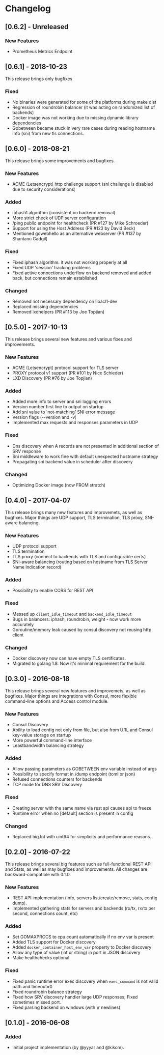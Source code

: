 # Changelog

## [0.6.2] - Unreleased

### New Features
 - Prometheus Metrics Endpoint

## [0.6.1] - 2018-10-23
This release brings only bugfixes

### Fixed
- No binaries were generated for some of the platforms during make dist
- Regression of roundrobin balancer (it was acting on randomized list of backends)
- Docker image was not working due to missing dynamic library dependencies
- Gobetween became stuck in very rare cases during reading hostname info (sni) from new tls connections.


## [0.6.0] - 2018-08-21
This release brings some improvements and bugfixes.

### New Features
- ACME (Letsencrypt) http challenge support (sni challenge is disabled due to security considerations)

### Added
- iphash1 algorithm (consistent on backend removal)
- More strict check of UDP server configuration
- /ping public endpoint for healthcheck (PR #127 by Mike Schroeder)
- Support for using the Host Address (PR #123 by David Beck)
- Mentioned gowebhello as an alternative webserver (PR #137 by Shantanu Gadgil)

### Fixed
- Fixed iphash algorithm. It was not working properly at all
- Fixed UDP 'session' tracking problems
- Fixed active connections underflow on backend removed and added back, but connections remain established

### Changed
- Removed not necessary dependency on libacl1-dev
- Replaced missing dependencies
- Removed lxdhelpers (PR #113 by Joe Topjian)


## [0.5.0] - 2017-10-13

This release brings several new features and various fixes and improvements.

### New Features
- ACME (Letsencrypt) protocol support for TLS server
- PROXY protocol v1 support (PR #101 by Nico Schieder)
- LXD Discovery (PR #76 by Joe Topjian)


### Added
- Added more info to server and sni logging errors
- Version number first line to output on startup
- Add sni value to 'not-matching' SNI error message
- Version flags (--version and -v)
- Implemented max requests and responses parameters in UDP

### Fixed
- Dns discovery when A records are not presented in additional section of SRV response
- Sni middleware to work fine with default unexpected hostname strategy
- Propagating sni backend value in scheduler after discovery

### Changed
- Optimizing Docker image (now FROM stratch)



## [0.4.0] - 2017-04-07
This release brings many new features and improvemets, as well as bugfixes.
Major things are UDP support, TLS termination, TLS proxy, SNI-aware balancing.

### New Features
- UDP protocol support
- TLS termination
- TLS proxy (connect to backends with TLS and configurable certs)
- SNI-aware balancing (routing based on hostname from TLS Server Name Indication record)

### Added
- Possibility to enable CORS for REST API

### Fixed
- Messed up `client_idle_timeout` and `backend_idle_timeout`
- Bugs in balancers: iphash, roundrobin, weight - now work more accurately
- Goroutine/memory leak caused by consul discovery not reusing http client

### Changed
- Docker discovery now can have empty TLS certificates.
- Migrated to golang 1.8. Now it's minimal requirement for the build.



## [0.3.0] - 2016-08-18
This release brings several new features and improvemets, as well as bugfixes. Major things are
integrations with Consul, more flexible command-line options and Access control module.

### New Features
- Consul Discovery
- Ability to load config not only from file, but also from URL and Consul key-value storage on startup
- More powerful command-line interface
- Leastbandwidth balancing strategy

### Added
- Allow passing parameters as GOBETWEEN env variable instead of args
- Possibility to specify format in /dump endpoint (toml or json)
- Refused connections counters for backends
- TCP mode for DNS SRV Discovery

### Fixed
- Creating server with the same name via rest api causes api to freeze
- Runtime error when no [default] section is present in config

### Changed
- Replaced big.Int with uint64 for simplicity and performance reasons.



## [0.2.0] - 2016-07-22
This release brings several big features such as full-functional REST API and Stats, as well
as may bugfixes and improvements. All changes are backward-compatible with 0.1.0.

### New Features
- REST API implementation (info, servers list/create/remove, stats, config dump).
- Implemented gathering stats for servers and backends (rx/tx, rx/tx per second, connections count, etc)

### Added
- Set GOMAXPROCS to cpu count automatically if no env var is present
- Added TLS support for Docker discovery
- Added `docker_container_host_env_var` property to Docker discovery
- Allow any type of value (int or string) in port in JSON discovery
- Make healthchecks optional

### Fixed
- Fixed panic runtime error exec discovery when `exec_command` is not valid path and timeout=0
- Fixed roundrobin balance strategy
- Fixed how SRV discovery handler large UDP responses; Fixed sometimes missed port.
- Fixed parsing backend on windows (with \r newlines)


## [0.1.0] - 2016-06-08
### Added
- Initial project implementation (by @yyyar and @kikom).
